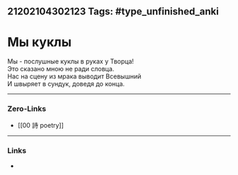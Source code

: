 21202104302123
Tags: #type_unfinished_anki 
---
# Мы  куклы

Мы - послушные куклы в руках у Творца!<br>Это сказано мною не ради словца.<br>Нас на сцену из мрака выводит Всевышний<br>И швыряет в сундук, доведя до конца.

---
### Zero-Links
- [[00 詩 poetry]]
---
### Links
-